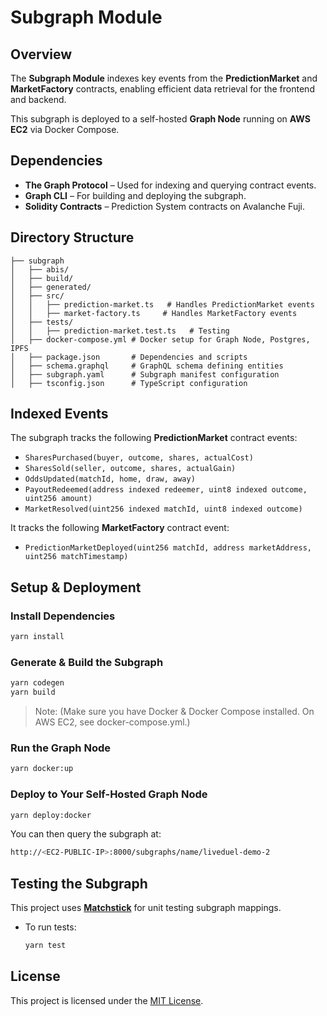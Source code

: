 # Subgraph Module

## Overview
The **Subgraph Module** indexes key events from the **PredictionMarket** and **MarketFactory** contracts, enabling efficient data retrieval for the frontend and backend.

This subgraph is deployed to a self-hosted **Graph Node** running on **AWS EC2** via Docker Compose.

## Dependencies
- **The Graph Protocol** – Used for indexing and querying contract events.
- **Graph CLI** – For building and deploying the subgraph.
- **Solidity Contracts** – Prediction System contracts on Avalanche Fuji.

## Directory Structure
```
├── subgraph
│   ├── abis/
│   ├── build/
│   ├── generated/
│   ├── src/
│   │   ├── prediction-market.ts   # Handles PredictionMarket events
│   │   ├── market-factory.ts     # Handles MarketFactory events
│   ├── tests/
│   │   ├── prediction-market.test.ts   # Testing
│   ├── docker-compose.yml # Docker setup for Graph Node, Postgres, IPFS 
│   ├── package.json       # Dependencies and scripts
│   ├── schema.graphql     # GraphQL schema defining entities
│   ├── subgraph.yaml      # Subgraph manifest configuration
│   ├── tsconfig.json      # TypeScript configuration
```

## Indexed Events
The subgraph tracks the following **PredictionMarket** contract events:
- `SharesPurchased(buyer, outcome, shares, actualCost)`
- `SharesSold(seller, outcome, shares, actualGain)`
- `OddsUpdated(matchId, home, draw, away)`
- `PayoutRedeemed(address indexed redeemer, uint8 indexed outcome, uint256 amount)`
- `MarketResolved(uint256 indexed matchId, uint8 indexed outcome)`

It tracks the following **MarketFactory** contract event: 
- `PredictionMarketDeployed(uint256 matchId, address marketAddress, uint256 matchTimestamp)`

## Setup & Deployment

### Install Dependencies
```bash
yarn install
```

### Generate & Build the Subgraph
```bash
yarn codegen
yarn build
```

> Note: (Make sure you have Docker & Docker Compose installed. On AWS EC2, see docker-compose.yml.)

### Run the Graph Node
```bash
yarn docker:up
```

### Deploy to Your Self-Hosted Graph Node
```bash
yarn deploy:docker
```

You can then query the subgraph at:
```bash
http://<EC2-PUBLIC-IP>:8000/subgraphs/name/liveduel-demo-2
```

## Testing the Subgraph
This project uses **[Matchstick](https://github.com/LimeChain/matchstick)** for unit testing subgraph mappings.  
- To run tests:
  ```bash
  yarn test
  ```

## License
This project is licensed under the [MIT License](LICENSE).
